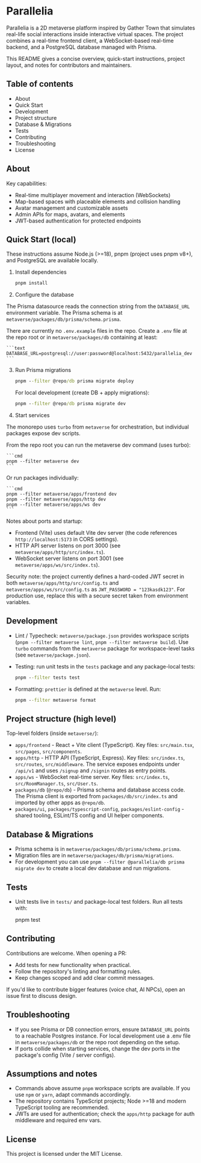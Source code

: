 # Parallelia

Parallelia is a 2D metaverse platform inspired by Gather Town that simulates real-life social interactions inside interactive virtual spaces. The project combines a real-time frontend client, a WebSocket-based real-time backend, and a PostgreSQL database managed with Prisma.

This README gives a concise overview, quick-start instructions, project layout, and notes for contributors and maintainers.

## Table of contents

- About
- Quick Start
- Development
- Project structure
- Database & Migrations
- Tests
- Contributing
- Troubleshooting
- License


## About

Key capabilities:

- Real-time multiplayer movement and interaction (WebSockets)
- Map-based spaces with placeable elements and collision handling
- Avatar management and customizable assets
- Admin APIs for maps, avatars, and elements
- JWT-based authentication for protected endpoints


## Quick Start (local)

These instructions assume Node.js (>=18), pnpm (project uses pnpm v8+), and PostgreSQL are available locally.

1. Install dependencies

	```cmd
	pnpm install
	```

2. Configure the database

The Prisma datasource reads the connection string from the `DATABASE_URL` environment variable. The Prisma schema is at `metaverse/packages/db/prisma/schema.prisma`.

There are currently no `.env.example` files in the repo. Create a `.env` file at the repo root or in `metaverse/packages/db` containing at least:

	```text
	DATABASE_URL=postgresql://user:password@localhost:5432/parallelia_dev
	```

3. Run Prisma migrations

	```cmd
	pnpm --filter @repo/db prisma migrate deploy
	```

	For local development (create DB + apply migrations):

	```cmd
	pnpm --filter @repo/db prisma migrate dev
	```

4. Start services

The monorepo uses `turbo` from `metaverse` for orchestration, but individual packages expose dev scripts.

From the repo root you can run the metaverse dev command (uses turbo):

	```cmd
	pnpm --filter metaverse dev
	```

Or run packages individually:

	```cmd
	pnpm --filter metaverse/apps/frontend dev
	pnpm --filter metaverse/apps/http dev
	pnpm --filter metaverse/apps/ws dev
	```

Notes about ports and startup:

- Frontend (Vite) uses default Vite dev server (the code references `http://localhost:5173` in CORS settings).
- HTTP API server listens on port 3000 (see `metaverse/apps/http/src/index.ts`).
- WebSocket server listens on port 3001 (see `metaverse/apps/ws/src/index.ts`).

Security note: the project currently defines a hard-coded JWT secret in both `metaverse/apps/http/src/config.ts` and `metaverse/apps/ws/src/config.ts` as `JWT_PASSWORD = "123kasdk123"`. For production use, replace this with a secure secret taken from environment variables.


## Development

- Lint / Typecheck: `metaverse/package.json` provides workspace scripts (`pnpm --filter metaverse lint`, `pnpm --filter metaverse build`). Use `turbo` commands from the `metaverse` package for workspace-level tasks (see `metaverse/package.json`).
- Testing: run unit tests in the `tests` package and any package-local tests:

	```cmd
	pnpm --filter tests test
	```

- Formatting: `prettier` is defined at the `metaverse` level. Run:

	```cmd
	pnpm --filter metaverse format
	```


## Project structure (high level)

Top-level folders (inside `metaverse/`):

- `apps/frontend` - React + Vite client (TypeScript). Key files: `src/main.tsx`, `src/pages`, `src/components`.
- `apps/http` - HTTP API (TypeScript, Express). Key files: `src/index.ts`, `src/routes`, `src/middleware`. The service exposes endpoints under `/api/v1` and uses `/signup` and `/signin` routes as entry points.
- `apps/ws` - WebSocket real-time server. Key files: `src/index.ts`, `src/RoomManager.ts`, `src/User.ts`.
- `packages/db` (`@repo/db`) - Prisma schema and database access code. The Prisma client is exported from `packages/db/src/index.ts` and imported by other apps as `@repo/db`.
- `packages/ui`, `packages/typescript-config`, `packages/eslint-config` - shared tooling, ESLint/TS config and UI helper components.


## Database & Migrations

- Prisma schema is in `metaverse/packages/db/prisma/schema.prisma`.
- Migration files are in `metaverse/packages/db/prisma/migrations`.
- For development you can use `pnpm --filter @parallelia/db prisma migrate dev` to create a local dev database and run migrations.


## Tests

- Unit tests live in `tests/` and package-local test folders. Run all tests with:

	pnpm test


## Contributing

Contributions are welcome. When opening a PR:

- Add tests for new functionality when practical.
- Follow the repository's linting and formatting rules.
- Keep changes scoped and add clear commit messages.

If you'd like to contribute bigger features (voice chat, AI NPCs), open an issue first to discuss design.


## Troubleshooting

- If you see Prisma or DB connection errors, ensure `DATABASE_URL` points to a reachable Postgres instance. For local development use a .env file in `metaverse/packages/db` or the repo root depending on the setup.
- If ports collide when starting services, change the dev ports in the package's config (Vite / server configs).


## Assumptions and notes

- Commands above assume `pnpm` workspace scripts are available. If you use `npm` or `yarn`, adapt commands accordingly.
- The repository contains TypeScript projects; Node >=18 and modern TypeScript tooling are recommended.
- JWTs are used for authentication; check the `apps/http` package for auth middleware and required env vars.


## License

This project is licensed under the MIT License.


